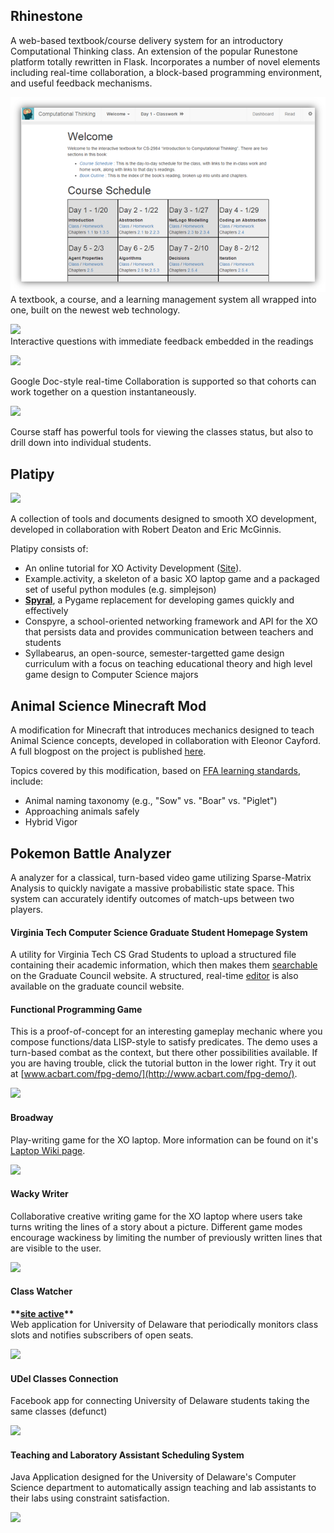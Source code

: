 Rhinestone
----------

A web-based textbook/course delivery system for an introductory Computational Thinking class. An extension of the popular Runestone platform totally rewritten in Flask. Incorporates a number of novel elements including real-time collaboration, a block-based programming environment, and useful feedback mechanisms.

![](/images/rhinestone_1.png)
A textbook, a course, and a learning management system all wrapped into one, built on the newest web technology.

[![](https://sites.google.com/a/vt.edu/acbart-eportfolio/_/rsrc/1474118743279/completed-projects/rhinestone_2.png?height=150&width=200)](https://sites.google.com/a/vt.edu/acbart-eportfolio/completed-projects/rhinestone_2.png?attredirects=0)  
Interactive questions with immediate feedback embedded in the readings

[![](https://sites.google.com/a/vt.edu/acbart-eportfolio/_/rsrc/1474118747691/completed-projects/rhinestone_3.png?height=126&width=200)](https://sites.google.com/a/vt.edu/acbart-eportfolio/completed-projects/rhinestone_3.png?attredirects=0)

Google Doc-style real-time Collaboration is supported so that cohorts can work together on a question instantaneously.

[![](https://sites.google.com/a/vt.edu/acbart-eportfolio/_/rsrc/1474118750898/completed-projects/rhinestone_4.png?height=98&width=200)](https://sites.google.com/a/vt.edu/acbart-eportfolio/completed-projects/rhinestone_4.png?attredirects=0)

  

Course staff has powerful tools for viewing the classes status, but also to drill down into individual students.

  

Platipy
-------

[![](https://sites.google.com/a/vt.edu/acbart-eportfolio/_/rsrc/1472774539182/ongoing-projects/platipy-thumb.png)](https://sites.google.com/a/vt.edu/acbart-eportfolio/ongoing-projects/platipy-thumb.png?attredirects=0)

A collection of tools and documents designed to smooth XO development, developed in collaboration with Robert Deaton and Eric McGinnis.

  

Platipy consists of:

*   An online tutorial for XO Activity Development ([Site](http://platipy.readthedocs.org/en/latest/)).
*   Example.activity, a skeleton of a basic XO laptop game and a packaged set of useful python modules (e.g. simplejson)
*   [**Spyral**](https://github.com/platipy/spyral), a Pygame replacement for developing games quickly and effectively
*   Conspyre, a school-oriented networking framework and API for the XO that persists data and provides communication between teachers and students
*   Syllabearus, an open-source, semester-targetted game design curriculum with a focus on teaching educational theory and high level game design to Computer Science majors

  

Animal Science Minecraft Mod
----------------------------

A modification for Minecraft that introduces mechanics designed to teach Animal Science concepts, developed in collaboration with Eleonor Cayford. A full blogpost on the project is published [here](https://sites.google.com/a/vt.edu/acbart-eportfolio/blog/learncraftandanimalsciencecraft).

  
Topics covered by this modification, based on [FFA learning standards](https://www.ffa.org/documents/learn/FINAL_AFNR_Standards_v3_2_4_6_09.pdf), include:

*   Animal naming taxonomy (e.g., "Sow" vs. "Boar" vs. "Piglet")
*   Approaching animals safely
*   Hybrid Vigor

Pokemon Battle Analyzer
-----------------------

A analyzer for a classical, turn-based video game utilizing Sparse-Matrix Analysis to quickly navigate a massive probabilistic state space. This system can accurately identify outcomes of match-ups between two players.

#### Virginia Tech Computer Science Graduate Student Homepage System

A utility for Virginia Tech CS Grad Students to upload a structured file containing their academic information, which then makes them [searchable](http://csgrad.cs.vt.edu/search/) on the Graduate Council website. A structured, real-time [editor](http://csgrad.cs.vt.edu/edit/) is also available on the graduate council website.

#### Functional Programming Game

This is a proof-of-concept for an interesting gameplay mechanic where you compose functions/data LISP-style to satisfy predicates. The demo uses a turn-based combat as the context, but there other possibilities available. If you are having trouble, click the tutorial button in the lower right. Try it out at [www.acbart.com/fpg-demo/](http://www.acbart.com/fpg-demo/).

  

[![](https://sites.google.com/a/vt.edu/acbart-eportfolio/_/rsrc/1474119063365/completed-projects/fpg_demo.png?height=187&width=400)](https://sites.google.com/a/vt.edu/acbart-eportfolio/completed-projects/fpg_demo.png?attredirects=0)

  

#### Broadway

Play-writing game for the XO laptop. More information can be found on it's [Laptop Wiki page](http://wiki.laptop.org/go/Broadway).

[![](https://sites.google.com/a/vt.edu/acbart-eportfolio/_/rsrc/1472774543047/ongoing-projects/Screenshot%20of%20_broadway%20Activity__11.png?height=240&width=320)](https://sites.google.com/a/vt.edu/acbart-eportfolio/ongoing-projects/Screenshot%20of%20_broadway%20Activity__11.png?attredirects=0)

#### Wacky Writer

Collaborative creative writing game for the XO laptop where users take turns writing the lines of a story about a picture. Different game modes encourage wackiness by limiting the number of previously written lines that are visible to the user.

[![](https://sites.google.com/a/vt.edu/acbart-eportfolio/_/rsrc/1472774543014/completed-projects/ww-write.png?height=240&width=320)](https://sites.google.com/a/vt.edu/acbart-eportfolio/completed-projects/ww-write.png?attredirects=0)

  

#### Class Watcher

**\*\*[site active](http://useful.acbart.com/classWatcher/)\*\***  
Web application for University of Delaware that periodically monitors class slots and notifies subscribers of open seats.

[![](https://sites.google.com/a/vt.edu/acbart-eportfolio/_/rsrc/1472774540758/completed-projects/cw-ss.png)](https://sites.google.com/a/vt.edu/acbart-eportfolio/completed-projects/cw-ss.png?attredirects=0)

  

#### UDel Classes Connection

Facebook app for connecting University of Delaware students taking the same classes (defunct)

[![](https://sites.google.com/a/vt.edu/acbart-eportfolio/_/rsrc/1472774538817/completed-projects/udcc-ss2.png?height=270&width=320)](https://sites.google.com/a/vt.edu/acbart-eportfolio/completed-projects/udcc-ss2.png?attredirects=0)

  

#### Teaching and Laboratory Assistant Scheduling System

Java Application designed for the University of Delaware's Computer Science department to automatically assign teaching and lab assistants to their labs using constraint satisfaction.

[![](https://sites.google.com/a/vt.edu/acbart-eportfolio/_/rsrc/1472774539258/completed-projects/tlass_assistants.png?height=246&width=320)](https://sites.google.com/a/vt.edu/acbart-eportfolio/completed-projects/tlass_assistants.png?attredirects=0)